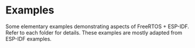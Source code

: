 # Examples
Some elementary examples demonstrating aspects of FreeRTOS + ESP-IDF. Refer to each folder for details.  These examples are mostly adapted from ESP-IDF examples.
